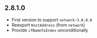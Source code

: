 ## 2.8.1.0

- First version to support `network-3.0.0.0`
- Reexport `HostAddress` (from `network`)
- Provide `ifNameToIndex` unconditionally
